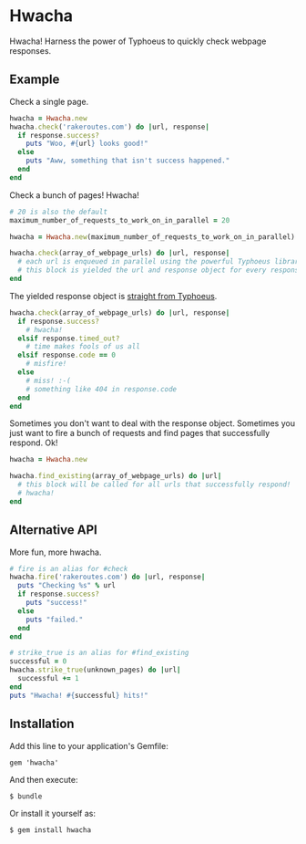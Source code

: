 # Hwacha

Hwacha! Harness the power of Typhoeus to quickly check webpage responses.

## Example

Check a single page.

```ruby
hwacha = Hwacha.new
hwacha.check('rakeroutes.com') do |url, response|
  if response.success?
    puts "Woo, #{url} looks good!"
  else
    puts "Aww, something that isn't success happened."
  end
end
```

Check a bunch of pages! Hwacha!

```ruby
# 20 is also the default
maximum_number_of_requests_to_work_on_in_parallel = 20

hwacha = Hwacha.new(maximum_number_of_requests_to_work_on_in_parallel)

hwacha.check(array_of_webpage_urls) do |url, response|
  # each url is enqueued in parallel using the powerful Typhoeus library!
  # this block is yielded the url and response object for every response!
end
```

The yielded response object is [straight from Typhoeus](https://github.com/typhoeus/typhoeus/blob/master/README.md#handling-http-errors).

```ruby
hwacha.check(array_of_webpage_urls) do |url, response|
  if response.success?
    # hwacha!
  elsif response.timed_out?
    # time makes fools of us all
  elsif response.code == 0
    # misfire!
  else
    # miss! :-(
    # something like 404 in response.code
  end
end
```

Sometimes you don't want to deal with the response object. Sometimes you just
want to fire a bunch of requests and find pages that successfully respond. Ok!

```ruby
hwacha = Hwacha.new

hwacha.find_existing(array_of_webpage_urls) do |url|
  # this block will be called for all urls that successfully respond!
  # hwacha!
end
```

## Alternative API

More fun, more hwacha.

```ruby
# fire is an alias for #check
hwacha.fire('rakeroutes.com') do |url, response|
  puts "Checking %s" % url
  if response.success?
    puts "success!"
  else
    puts "failed."
  end
end

# strike_true is an alias for #find_existing
successful = 0
hwacha.strike_true(unknown_pages) do |url|
  successful += 1
end
puts "Hwacha! #{successful} hits!"
```

## Installation

Add this line to your application's Gemfile:

    gem 'hwacha'

And then execute:

    $ bundle

Or install it yourself as:

    $ gem install hwacha

